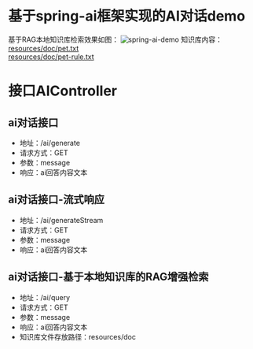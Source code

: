 # 基于spring-ai框架实现的AI对话demo
基于RAG本地知识库检索效果如图：
![spring-ai-demo](https://github.com/qinxinddv/spring-ai-demo/assets/10646396/64787c10-e568-4ad9-bf08-52f7d306b3e9)
知识库内容：  
[resources/doc/pet.txt](https://github.com/qinxinddv/spring-ai-demo/blob/main/src/main/resources/doc/pet.txt)  
[resources/doc/pet-rule.txt](https://github.com/qinxinddv/spring-ai-demo/blob/main/src/main/resources/doc/pet-rule.txt)  
# 接口AIController
## ai对话接口
- 地址：/ai/generate
- 请求方式：GET
- 参数：message
- 响应：ai回答内容文本
## ai对话接口-流式响应
- 地址：/ai/generateStream
- 请求方式：GET
- 参数：message
- 响应：ai回答内容文本

## ai对话接口-基于本地知识库的RAG增强检索
- 地址：/ai/query
- 请求方式：GET
- 参数：message
- 响应：ai回答内容文本
- 知识库文件存放路径：resources/doc
